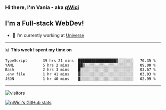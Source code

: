 ### Hi there, I'm Vania - aka [qWici][website]

## I'm a Full-stack WebDev!
- 🔭 I’m currently working at [Universe][universe]

---

📊 **This week I spent my time on**
<!--START_SECTION:waka-->

```txt
TypeScript       39 hrs 21 mins  █████████████████▓░░░░░░░   70.35 %
YAML             5 hrs 2 mins    ██▒░░░░░░░░░░░░░░░░░░░░░░   09.00 %
Bash             2 hrs 3 mins    █░░░░░░░░░░░░░░░░░░░░░░░░   03.67 %
.env file        1 hr 41 mins    ▓░░░░░░░░░░░░░░░░░░░░░░░░   03.03 %
JSON             1 hr 40 mins    ▓░░░░░░░░░░░░░░░░░░░░░░░░   02.99 %
```

<!--END_SECTION:waka-->

---

![visitors](https://visitor-badge.glitch.me/badge?page_id=qWici)


[![qWici's GitHub stats](https://github-readme-stats.vercel.app/api?username=qWici)](https://github.com/qWici/github-readme-stats)

[website]: https://devkucher.com
[twitter]: https://twitter.com/KucherDev
[linkedin]: https://www.linkedin.com/in/ivankucher
[universe]: https://universeapps.limited
